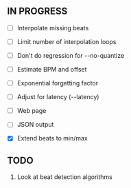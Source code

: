 ## IN PROGRESS

- [ ] Interpolate missing beats
- [ ] Limit number of interpolation loops 
- [ ] Don't do regression for --no-quantize
- [ ] Estimate BPM and offset
- [ ] Exponential forgetting factor
- [ ] Adjust for latency (--latency)
- [ ] Web page
- [ ] JSON output

- [x] Extend beats to min/max

## TODO

1. Look at beat detection algorithms
